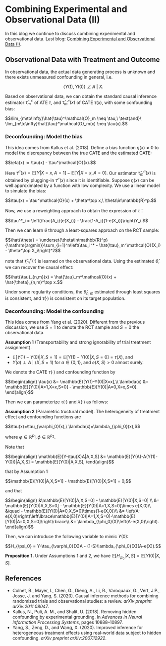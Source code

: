 # Combining Experimental and Observational Data (II)
In this blog we continue to discuss combining experimental and observational data. Last blog: [Combining Experimental and Observational Data (I)](https://jurrivhleon.github.io/2023/07/12/RCT-and-obs.html).

## Observational Data with Treatment and Outcome
In observational data, the actual data generating process is unknown and there exists unmeasured confounding in general, i.e.

$$\lbrace Y(1),Y(0)\rbrace\not\perp A\ |\ X.$$

Based on observational data, we can obtain the standard causal inference estimator $\hat{\tau}^{\mathcal{O}}_m$ of ATE $\tau,$ and $\hat{\tau}^{\mathcal{O}}_m(x)$ of CATE $\tau(x),$ with some confounding bias:
<p>
  $$\lim_{m\to\infty}\hat{\tau}^\mathcal{O}_m \neq \tau,\ \text{and}\ \lim_{m\to\infty}\hat{\tau}^\mathcal{O}_m(x) \neq \tau(x).$$
</p>

### Deconfounding: Model the bias
This idea comes from Kallus et al. (2018). Define a bias function $\eta(x)\neq 0$ to model the discrepancy between the true CATE and the estimated CATE:
<p>
  $$\eta(x) := \tau(x) - \tau^\mathcal{O}(x).$$
</p>

Here $\tau^{\mathcal{O}}(x) = \mathbb{E}[Y\vert X=x,A=1] - \mathbb{E}[Y\vert X=x,A=0].$ Our estimator $\hat{\tau}^\mathcal{O}_m(x)$ is obtained by plugging-in $\tau^{\mathcal{O}}(x)$ since it is identifiable.  Suppose $\eta(x)$ can be well approximated by a function with low complexity. We use a linear model to simulate the bias:
<p>
  $$\tau(x) = \tau^\mathcal{O}(x) + \theta^\top x,\ \theta\in\mathbb{R}^p.$$
</p>

Now, we use a reweighting approach to obtain the expression of $\tau$：
<p>
  $$\tau^*_i = \left(\frac{A_i}{e(X_i)} - \frac{1-A_i}{1-e(X_i)}\right)Y_i.$$
</p>

Then we can learn $\theta$ through a least-squares approach on the RCT sample:
<p>
  $$\hat{\theta} = \underset{\theta\in\mathbb{R}^p}{\mathrm{argmin}}\sum_{i=1}^n\left(\tau_i^* - \hat{\tau}_m^\mathcal{O}(X_i) - \theta^\top X_i\right)^2$$
</p>

note that $\hat{\tau}_m^\mathcal{O}(\cdot)$ is learned on the observational data. Using the estimated $\hat{\theta},$ we can recover the causal effect:
<p>
  $$\hat{\tau}_{n,m}(x) = \hat{\tau}_m^\mathcal{O}(x) + \hat{\theta}_{n,m}^\top x.$$
</p>

Under some regularity conditions, the $\hat{\theta}_{n,m}$ estimated through least squares is consistent, and $\hat{\tau}(\cdot)$ is consistent on its target population.

### Deconfounding: Model the confounding
This idea comes from Yang et al. (2020). Different from the previous discussion, we use $S=1$ to denote the RCT sample and $S=0$ the observational data.

**Assumption 1** (Transportability and strong ignorability of trial treatment assignment). 
+ $\mathbb{E}[Y(1)-Y(0)\vert X,S=1] = \mathbb{E}[Y(1) - Y(0)\vert X,S=0] = \tau(X),$ and
+ $Y(a)\perp A\ \vert\ (X,S=1)\ \text{for}\ a\in\lbrace 0,1\rbrace,$ and $e(X,S)>0$ almost surely.

We denote the CATE $\tau(\cdot)$ and confounding function by
<p>
  $$\begin{align}
  \tau(x) &= \mathbb{E}[Y(1)-Y(0)|X=x],\\
  \lambda(x) &= \mathbb{E}[Y(0)|A=1,X=x,S=0] - \mathbb{E}[Y(0)|A=0,X=x,S=0].
  \end{align}$$
</p>

Then we can parameterize $\tau(\cdot)$ and $\lambda(\cdot)$ as follows:

**Assumption 2** (Parametric tructural model). The heterogeneity of treatment effect and confounding functions are
<p>$$\tau(x)=\tau_{\varphi_0}(x),\ \lambda(x)=\lambda_{\phi_0}(x),$$</p>

where $\varphi\in\mathbb{R}^{p_1},\phi\in\mathbb{R}^{p_2}.$

Note that
<p>
  $$\begin{align}
  \mathbb{E}[Y-\tau(X)A|A,X,S] &= \mathbb{E}[Y(A)-A(Y(1)-Y(0))|A,X,S] = \mathbb{E}[Y(0)|A,X,S],
  \end{align}$$
</p>

that by Assumption 1
<p>
  $$\mathbb{E}[Y(0)|A,X,S=1] - \mathbb{E}[Y(0)|X,S=1] = 0,$$
</p>

and that
<p>
  $$\begin{align}
  &\mathbb{E}[Y(0)|A,X,S=0] - \mathbb{E}[Y(0)|X,S=0] \\
  &= \mathbb{E}[Y(0)|A,X,S=0] - \mathbb{E}[Y(0)|A=1,X,S=0]\times e(X,0)\\
  &\quad - \mathbb{E}[Y(0)|A=0,X,S=0]\times(1-e(X,0))\\
  &= \left(A-e(X,0)\right)\left\lbrace\mathbb{E}[Y(0)|A=1,X,S=0]-\mathbb{E}[Y(0)|A=0,X,S=0]\right\rbrace\\
  &= \lambda_{\phi_0}(X)\left(A-e(X,0)\right).
  \end{align}$$
</p>

Then, we can introduce the following variable to mimic $Y(0):$
<p>
  $$H_{\psi_0} = Y-\tau_{\varphi_0}(X)A - (1-S)\lambda_{\phi_0}(X)(A-e(X)).$$
</p>

**Proposition 1.** Under Assumptions 1 and 2, we have $\mathbb{E}[H_{\psi_0}\vert X,S] = \mathbb{E}[Y(0)|X,S].$


## References
+ Colnet, B., Mayer, I., Chen, G., Dieng, A., Li, R., Varoquaux, G., Vert, J.P., Josse, J. and Yang, S. (2020). Causal inference methods for combining randomized trials and observational studies: a review. *arXiv preprint arXiv:2011.08047*.
+ Kallus, N., Puli, A. M., and Shalit, U. (2018). Removing hidden confounding by experimental grounding. In *Advances in Neural Information Processing Systems*, pages 10888–10897.
+ Yang, S., Zeng, D., and Wang, X. (2020). Improved inference for heterogeneous treatment effects using real-world data subject to hidden confounding. *arXiv preprint arXiv:2007.12922*.
